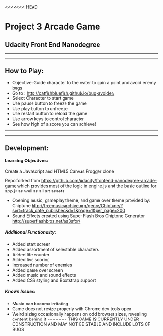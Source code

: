 <<<<<<< HEAD
# Project 3 Arcade Game
## Udacity Front End Nanodegree
***
***
## How to Play:
* Objective: Guide character to the water to gain a point and avoid enemy bugs
* Go to : <http://catfishbluefish.github.io/bug-avoider/>
* Select Character to start game
* Use pause button to freeze the game
* Use play button to unfreeze
* Use restart button to reload the game
* Use arrow keys to control character
* See how high of a score you can achieve!

***
***

## Development:
#### Learning Objectives:
Create a Javascript and HTML5 Canvas Frogger clone

Repo forked from <https://github.com/udacity/frontend-nanodegree-arcade-game> which provides most of the logic in engine.js and the basic outline for app.js as well as all art assets.

* Opening music, gameplay theme, and game over theme provided by: Chiptune <http://freemusicarchive.org/genre/Chiptune/?sort=track_date_published&d=1&page=1&per_page=200>
* Sound Effects created using Super Flash Bros Chiptone Generator <http://superflashbros.net/as3sfxr/>

##### Additional Functionality:
* Added start screen
* Added assortment of selectable characters
* Added life counter
* Added live scoring
* Increased number of enemies
* Added game over screen
* Added music and sound effects
* Added CSS styling and Bootstrap support


##### Known Issues:
* Music can become irritating
* Game does not resize properly with Chrome dev tools open
* Weird sizing occasionally happens on odd browser sizes, revealing content behind it
=======
THIS GAME IS CURRENTLY UNDER CONSTRUCTION AND MAY NOT BE STABLE AND INCLUDE LOTS OF BUGS



